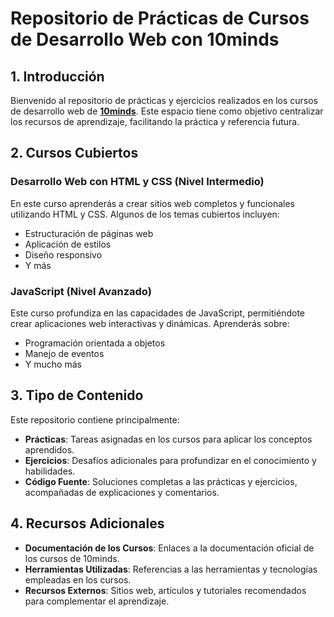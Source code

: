 # Repositorio de Prácticas de Cursos de Desarrollo Web con 10minds

## 1. Introducción

Bienvenido al repositorio de prácticas y ejercicios realizados en los cursos de desarrollo web de **[10minds](https://10minds.org "10minds")**. Este espacio tiene como objetivo centralizar los recursos de aprendizaje, facilitando la práctica y referencia futura.

## 2. Cursos Cubiertos

### Desarrollo Web con HTML y CSS (Nivel Intermedio)
En este curso aprenderás a crear sitios web completos y funcionales utilizando HTML y CSS. Algunos de los temas cubiertos incluyen:
- Estructuración de páginas web
- Aplicación de estilos
- Diseño responsivo
- Y más

### JavaScript (Nivel Avanzado)
Este curso profundiza en las capacidades de JavaScript, permitiéndote crear aplicaciones web interactivas y dinámicas. Aprenderás sobre:
- Programación orientada a objetos
- Manejo de eventos
- Y mucho más

## 3. Tipo de Contenido

Este repositorio contiene principalmente:

- **Prácticas**: Tareas asignadas en los cursos para aplicar los conceptos aprendidos.
- **Ejercicios**: Desafíos adicionales para profundizar en el conocimiento y habilidades.
- **Código Fuente**: Soluciones completas a las prácticas y ejercicios, acompañadas de explicaciones y comentarios.

## 4. Recursos Adicionales

- **Documentación de los Cursos**: Enlaces a la documentación oficial de los cursos de 10minds.
- **Herramientas Utilizadas**: Referencias a las herramientas y tecnologías empleadas en los cursos.
- **Recursos Externos**: Sitios web, artículos y tutoriales recomendados para complementar el aprendizaje.

